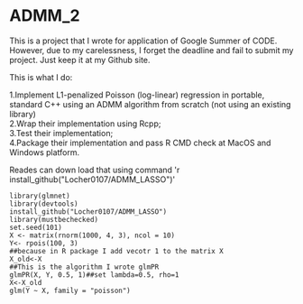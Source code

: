 # ADMM_2


This is a project that I wrote for application of Google Summer of CODE. However, due to my carelessness, I forget the deadline and fail to submit my project. Just keep it at my Github site.

This is what I do:

1.Implement L1-penalized Poisson (log-linear) regression in portable, standard C++ using an ADMM algorithm from scratch (not using an existing library)  
2.Wrap their implementation using Rcpp;  
3.Test their implementation;  
4.Package their implementation and pass R CMD check at MacOS and Windows platform.  

Reades can down load that using command 'r install_github("Locher0107/ADMM_LASSO")'



```{r}
library(glmnet)
library(devtools)
install_github("Locher0107/ADMM_LASSO")
library(mustbechecked)
set.seed(101)
X <- matrix(rnorm(1000, 4, 3), ncol = 10)
Y<- rpois(100, 3)
##because in R package I add vecotr 1 to the matrix X
X_old<-X
##This is the algorithm I wrote glmPR
glmPR(X, Y, 0.5, 1)##set lambda=0.5, rho=1
X<-X_old
glm(Y ~ X, family = "poisson")

```
